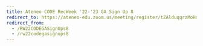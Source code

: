 ```yaml
---
title: Ateneo CODE RecWeek '22-'23 GA Sign Up 8
redirect_to: https://ateneo-edu.zoom.us/meeting/register/tZAlduqqrzMoHdL5BednkVgrmKuzTZWpsBYn
redirect_from: 
  - /RW22CODEGASignUps8
  - /rw22codegasignups8
---
```

